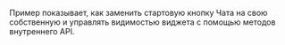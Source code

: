 Пример показывает, как заменить стартовую кнопку Чата на свою собственную и управлять видимостью виджета с помощью методов внутреннего API.
